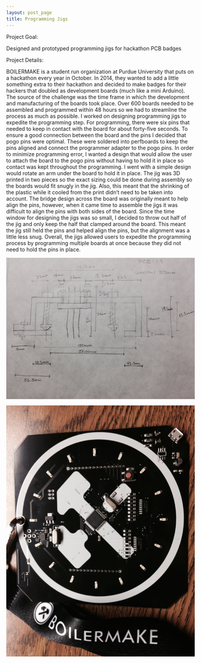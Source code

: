 ```yaml
---
layout: post_page
title: Programming Jigs
---
```


Project Goal:

Designed and prototyped programming jigs for hackathon PCB badges

Project Details:

BOILERMAKE is a student run organization at Purdue University that puts on a hackathon every year in October. In 2014, they wanted to add a little something extra to their hackathon and decided to make badges for their hackers that doubled as development boards (much like a mini Arduino). The source of the challenge was the time frame in which the development and manufacturing of the boards took place. Over 600 boards needed to be assembled and programmed within 48 hours so we had to streamline the process as much as possible. I worked on designing programming jigs to expedite the programming step.
For programming, there were six pins that needed to keep in contact with the board for about forty-five seconds. To ensure a good connection between the board and the pins I decided that pogo pins were optimal. These were soldered into perfboards to keep the pins aligned and connect the programmer adapter to the pogo pins. In order to minimize programming error, I wanted a design that would allow the user to attach the board to the pogo pins without having to hold it in place so contact was kept throughout the programming. I went with a simple design would rotate an arm under the board to hold it in place. 
The jig was 3D printed in two pieces so the exact sizing could be done during assembly so the boards would fit snugly in the jig. Also, this meant that the shrinking of the plastic while it cooled from the print didn’t need to be taken into account. The bridge design across the board was originally meant to help align the pins, however, when it came time to assemble the jigs it was difficult to align the pins with both sides of the board. Since the time window for designing the jigs was so small, I decided to throw out half of the jig and only keep the half that clamped around the board. This meant the jig still held the pins and helped align the pins, but the alignment was a little less snug. 
Overall, the jigs allowed users to expedite the programming process by programming multiple boards at once because they did not need to hold the pins in place. 

![alt text](/img/jig.jpg "rough sketch of final jig design")

![alt text](/img/badge.jpg "hackathon badge")
